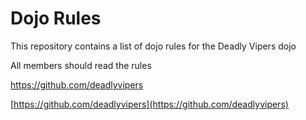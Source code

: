 Dojo Rules
==========

This repository contains a list of dojo rules for the Deadly Vipers dojo

All members should read the rules

https://github.com/deadlyvipers

[https://github.com/deadlyvipers](https://github.com/deadlyvipers)